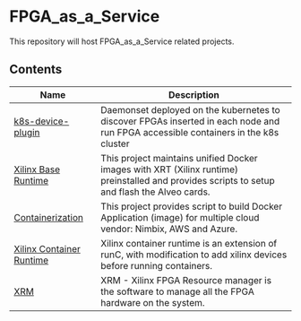 # FPGA_as_a_Service
This repository will host FPGA_as_a_Service related projects.

## Contents
| Name                   |  Description |
|------------------------|-------------------|
| [k8s-device-plugin](k8s-device-plugin) | Daemonset deployed on the kubernetes to discover FPGAs inserted in each node and run FPGA accessible containers in the k8s cluster |
| [Xilinx Base Runtime](https://github.com/Xilinx/Xilinx_Base_Runtime) | This project maintains unified Docker images with XRT (Xilinx runtime) preinstalled and provides scripts to setup and flash the Alveo cards. |
| [Containerization](https://github.com/Xilinx/Containerization) | This project provides script to build Docker Application (image) for multiple cloud vendor: Nimbix, AWS and Azure. |
| [Xilinx Container Runtime](https://gitenterprise.xilinx.com/FaaSApps/Xilinx_Container_Runtime) | Xilinx container runtime is an extension of runC, with modification to add xilinx devices before running containers.|
| [XRM](https://github.com/Xilinx/XRM) | XRM - Xilinx FPGA Resource manager is the software to manage all the FPGA hardware on the system. |
